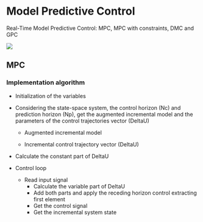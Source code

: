 # Model Predictive Control
Real-Time Model Predictive Control: MPC, MPC with constraints, DMC and GPC

![](https://upload.wikimedia.org/wikipedia/commons/thumb/1/11/MPC_scheme_basic.svg/1280px-MPC_scheme_basic.svg.png)

## MPC
### Implementation algorithm

* Initialization of the variables

* Considering the state-space system, the control horizon (Nc) and prediction horizon (Np), get the augmented incremental model and the parameters of the control trajectories vector (DeltaU)

  * Augmented incremental model



  * Incremental control trajectory vector (DeltaU)
  
* Calculate the constant part of DeltaU


* Control loop
	
  * Read input signal 
	* Calculate the variable part of DeltaU
	* Add both parts and apply the receding horizon control extracting first element
	* Get the control signal
	* Get the incremental system state
